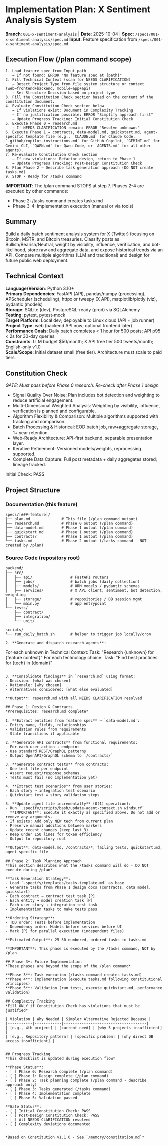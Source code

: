 
# Implementation Plan: X Sentiment Analysis System

**Branch**: `001-x-sentiment-analysis` | **Date**: 2025-10-04 | **Spec**: `/specs/001-x-sentiment-analysis/spec.md`
**Input**: Feature specification from `/specs/001-x-sentiment-analysis/spec.md`

## Execution Flow (/plan command scope)
```
1. Load feature spec from Input path
   → If not found: ERROR "No feature spec at {path}"
2. Fill Technical Context (scan for NEEDS CLARIFICATION)
   → Detect Project Type from file system structure or context (web=frontend+backend, mobile=app+api)
   → Set Structure Decision based on project type
3. Fill the Constitution Check section based on the content of the constitution document.
4. Evaluate Constitution Check section below
   → If violations exist: Document in Complexity Tracking
   → If no justification possible: ERROR "Simplify approach first"
   → Update Progress Tracking: Initial Constitution Check
5. Execute Phase 0 → research.md
   → If NEEDS CLARIFICATION remain: ERROR "Resolve unknowns"
6. Execute Phase 1 → contracts, data-model.md, quickstart.md, agent-specific template file (e.g., `CLAUDE.md` for Claude Code, `.github/copilot-instructions.md` for GitHub Copilot, `GEMINI.md` for Gemini CLI, `QWEN.md` for Qwen Code, or `AGENTS.md` for all other agents).
7. Re-evaluate Constitution Check section
   → If new violations: Refactor design, return to Phase 1
   → Update Progress Tracking: Post-Design Constitution Check
8. Plan Phase 2 → Describe task generation approach (DO NOT create tasks.md)
9. STOP - Ready for /tasks command
```

**IMPORTANT**: The /plan command STOPS at step 7. Phases 2-4 are executed by other commands:
- Phase 2: /tasks command creates tasks.md
- Phase 3-4: Implementation execution (manual or via tools)

## Summary
Build a daily batch sentiment analysis system for X (Twitter) focusing on Bitcoin, MSTR, and Bitcoin treasuries. Classify posts as Bullish/Bearish/Neutral, weight by visibility, influence, verification, and bot-likelihood, store raw and aggregate data, and expose historical trends via an API. Compare multiple algorithms (LLM and traditional) and design for future public web deployment.

## Technical Context
**Language/Version**: Python 3.10+  
**Primary Dependencies**: FastAPI (API), pandas/numpy (processing), APScheduler (scheduling), httpx or tweepy (X API), matplotlib/plotly (viz), pydantic (models)  
**Storage**: SQLite (dev), PostgreSQL-ready (prod) via SQLAlchemy  
**Testing**: pytest, pytest-mock  
**Target Platform**: Local dev; deployable to Linux cloud (API + job runner)
**Project Type**: web (backend API now; optional frontend later)  
**Performance Goals**: Daily batch completes < 1 hour for 500 posts; API p95 < 2s for 30-day queries  
**Constraints**: LLM budget $50/month; X API free tier 500 tweets/month; English-only v1.0  
**Scale/Scope**: Initial dataset small (free tier). Architecture must scale to paid tiers.

## Constitution Check
*GATE: Must pass before Phase 0 research. Re-check after Phase 1 design.*

- Signal Quality Over Noise: Plan includes bot detection and weighting to reduce artificial engagement.
- Multi-Dimensional Weighted Analysis: Weighting by visibility, influence, verification is planned and configurable.
- Algorithm Flexibility & Comparison: Multiple algorithms supported with tracking and comparison.
- Batch Processing & Historical: EOD batch job, raw+aggregate storage, 1+ year retention.
- Web-Ready Architecture: API-first backend, separable presentation layer.
- Iterative Refinement: Versioned models/weights, reprocessing supported.
- Complete Data Capture: Full post metadata + daily aggregates stored; lineage tracked.

Initial Check: PASS

## Project Structure

### Documentation (this feature)
```
specs/[###-feature]/
├── plan.md              # This file (/plan command output)
├── research.md          # Phase 0 output (/plan command)
├── data-model.md        # Phase 1 output (/plan command)
├── quickstart.md        # Phase 1 output (/plan command)
├── contracts/           # Phase 1 output (/plan command)
└── tasks.md             # Phase 2 output (/tasks command - NOT created by /plan)
```

### Source Code (repository root)
```
backend/
├── src/
│   ├── api/                 # FastAPI routers
│   ├── jobs/                # batch jobs (daily collection)
│   ├── models/              # ORM models / pydantic schemas
│   ├── services/            # X API client, sentiment, bot detection, weighting
│   ├── storage/             # repositories / DB session mgmt
│   └── main.py              # app entrypoint
└── tests/
    ├── contract/
    ├── integration/
    └── unit/

scripts/
└── run_daily_batch.sh       # helper to trigger job locally/cron

2. **Generate and dispatch research agents**:
   ```
   For each unknown in Technical Context:
     Task: "Research {unknown} for {feature context}"
   For each technology choice:
     Task: "Find best practices for {tech} in {domain}"
   ```

3. **Consolidate findings** in `research.md` using format:
   - Decision: [what was chosen]
   - Rationale: [why chosen]
   - Alternatives considered: [what else evaluated]

**Output**: research.md with all NEEDS CLARIFICATION resolved

## Phase 1: Design & Contracts
*Prerequisites: research.md complete*

1. **Extract entities from feature spec** → `data-model.md`:
   - Entity name, fields, relationships
   - Validation rules from requirements
   - State transitions if applicable

2. **Generate API contracts** from functional requirements:
   - For each user action → endpoint
   - Use standard REST/GraphQL patterns
   - Output OpenAPI/GraphQL schema to `/contracts/`

3. **Generate contract tests** from contracts:
   - One test file per endpoint
   - Assert request/response schemas
   - Tests must fail (no implementation yet)

4. **Extract test scenarios** from user stories:
   - Each story → integration test scenario
   - Quickstart test = story validation steps

5. **Update agent file incrementally** (O(1) operation):
   - Run `.specify/scripts/bash/update-agent-context.sh windsurf`
     **IMPORTANT**: Execute it exactly as specified above. Do not add or remove any arguments.
   - If exists: Add only NEW tech from current plan
   - Preserve manual additions between markers
   - Update recent changes (keep last 3)
   - Keep under 150 lines for token efficiency
   - Output to repository root

**Output**: data-model.md, /contracts/*, failing tests, quickstart.md, agent-specific file

## Phase 2: Task Planning Approach
*This section describes what the /tasks command will do - DO NOT execute during /plan*

**Task Generation Strategy**:
- Load `.specify/templates/tasks-template.md` as base
- Generate tasks from Phase 1 design docs (contracts, data model, quickstart)
- Each contract → contract test task [P]
- Each entity → model creation task [P] 
- Each user story → integration test task
- Implementation tasks to make tests pass

**Ordering Strategy**:
- TDD order: Tests before implementation 
- Dependency order: Models before services before UI
- Mark [P] for parallel execution (independent files)

**Estimated Output**: 25-30 numbered, ordered tasks in tasks.md

**IMPORTANT**: This phase is executed by the /tasks command, NOT by /plan

## Phase 3+: Future Implementation
*These phases are beyond the scope of the /plan command*

**Phase 3**: Task execution (/tasks command creates tasks.md)  
**Phase 4**: Implementation (execute tasks.md following constitutional principles)  
**Phase 5**: Validation (run tests, execute quickstart.md, performance validation)

## Complexity Tracking
*Fill ONLY if Constitution Check has violations that must be justified*

| Violation | Why Needed | Simpler Alternative Rejected Because |
|-----------|------------|-------------------------------------|
| [e.g., 4th project] | [current need] | [why 3 projects insufficient] |
| [e.g., Repository pattern] | [specific problem] | [why direct DB access insufficient] |


## Progress Tracking
*This checklist is updated during execution flow*

**Phase Status**:
- [ ] Phase 0: Research complete (/plan command)
- [ ] Phase 1: Design complete (/plan command)
- [ ] Phase 2: Task planning complete (/plan command - describe approach only)
- [ ] Phase 3: Tasks generated (/tasks command)
- [ ] Phase 4: Implementation complete
- [ ] Phase 5: Validation passed

**Gate Status**:
- [ ] Initial Constitution Check: PASS
- [ ] Post-Design Constitution Check: PASS
- [ ] All NEEDS CLARIFICATION resolved
- [ ] Complexity deviations documented

---
*Based on Constitution v1.1.0 - See `/memory/constitution.md`*
